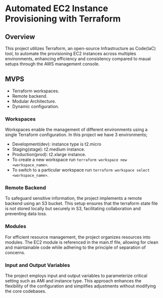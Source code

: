 # Automated EC2 Instance Provisioning with Terraform

## Overview
This project utilizes Terraform, an open-source Infrastructure as Code(IaC) tool, to automate the provisioning EC2 instances across multiples environments, enhancing efficiency and consistency compared to maual setups through the AWS management console.

## MVPS
 - Terraform workspaces.
 - Remote backend.
 - Modular Architecture.
 - Dynamic configuration.
   
### Workspaces
Workspaces enable the management of different environments using a single Terraform configuration.
In this project we have 3 environments; 
 - Development(dev): instance type is t2.micro
 - Staging(stage): t2.medium instance.
 - Production(prod): t2.xlarge instance.
 - To create a new workspace run ```terraform workspace new <workspace_name>```.
 - To switch to a particular workspace run ```terraform workspace select <workspace_name>```.

### Remote Backend
To safeguard sensitive information, the project implements a remote backend using an S3 bucket.
This setup ensures that the terraform state file is not stored locally but securely in S3, facilitating collaboration and preventing data loss.

### Modules
For efficient resource management, the project organizes resources into modules.
The EC2 module is referenced in the main.tf file, allowing for clean and maintainable code while adhering to the principle of separation of concerns.

### Input and Output Variables
The project employs input and output variables to parameterize critical setting such as AMI and instance type. This approach enhances the flexibility of the configuration and simplifies adjustments without modifying the core codebases.
